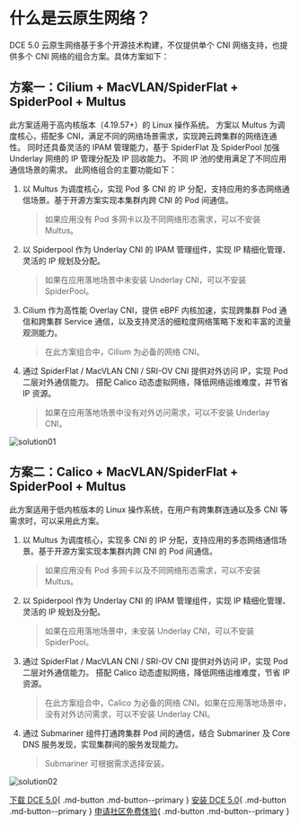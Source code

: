 # 什么是云原生网络？

DCE 5.0 云原生网络基于多个开源技术构建，不仅提供单个 CNI 网络支持，也提供多个 CNI 网络的组合方案。具体方案如下：

## 方案一：Cilium + MacVLAN/SpiderFlat + SpiderPool + Multus

此方案适用于高内核版本（4.19.57+）的 Linux 操作系统。
方案以 Multus 为调度核心，搭配多 CNI，满足不同的网络场景需求，实现跨云跨集群的网络连通性。
同时还具备灵活的 IPAM 管理能力，基于 SpiderFlat 及 SpiderPool 加强 Underlay 网络的 IP 管理分配及 IP 回收能力。
不同 IP 池的使用满足了不同应用通信场景的需求。
此网络组合的主要功能如下：

1. 以 Multus 为调度核心，实现 Pod 多 CNI 的 IP 分配，支持应用的多态网络通信场景。基于开源方案实现本集群内跨 CNI 的 Pod 间通信。

    > 如果应用没有 Pod 多网卡以及不同网络形态需求，可以不安装 Multus。

2. 以 Spiderpool 作为 Underlay CNI 的 IPAM 管理组件，实现 IP 精细化管理、灵活的 IP 规划及分配。

    > 如果在应用落地场景中未安装 Underlay CNI，可以不安装 SpiderPool。

3. Cilium 作为高性能 Overlay CNI，提供 eBPF 内核加速，实现跨集群 Pod 通信和跨集群 Service 通信，以及支持灵活的细粒度网络策略下发和丰富的流量观测能力。

    > 在此方案组合中，Cilium 为必备的网络 CNI。

4. 通过 SpiderFlat / MacVLAN CNI / SRI-OV CNI 提供对外访问 IP，实现 Pod 二层对外通信能力。
搭配 Calico 动态虚拟网络，降低网络运维难度，并节省 IP 资源。

    > 如果在应用落地场景中没有对外访问需求，可以不安装 Underlay CNI。

![solution01](https://docs.daocloud.io/daocloud-docs-images/docs/network/images/solution01.png)

## 方案二：Calico + MacVLAN/SpiderFlat + SpiderPool + Multus

此方案适用于低内核版本的 Linux 操作系统，在用户有跨集群连通以及多 CNI 等需求时，可以采用此方案。

1. 以 Multus 为调度核心，实现多 CNI 的 IP 分配，支持应用的多态网络通信场景。基于开源方案实现本集群内跨 CNI 的 Pod 间通信。

    > 如果应用没有 Pod 多网卡以及不同网络形态需求，可以不安装 Multus。

2. 以 Spiderpool 作为 Underlay CNI 的 IPAM 管理组件，实现 IP 精细化管理、灵活的 IP 规划及分配。

    > 如果在应用落地场景中，未安装 Underlay CNI，可以不安装 SpiderPool。

3. 通过 SpiderFlat / MacVLAN CNI / SRI-OV CNI 提供对外访问 IP，实现 Pod 二层对外通信能力。
   搭配 Calico 动态虚拟网络，降低网络运维难度，节省 IP 资源。

    > 在此方案组合中，Calico 为必备的网络 CNI。如果在应用落地场景中，没有对外访问需求，可以不安装 Underlay CNI。

4. 通过 Submariner 组件打通跨集群 Pod 间的通信，结合 Submariner 及 Core DNS 服务发现，实现集群间的服务发现能力。

    > Submariner 可根据需求选择安装。

![solution02](https://docs.daocloud.io/daocloud-docs-images/docs/network/images/solution02.png)

[下载 DCE 5.0](../../download/dce5.md){ .md-button .md-button--primary }
[安装 DCE 5.0](../../install/intro.md){ .md-button .md-button--primary }
[申请社区免费体验](../../dce/license0.md){ .md-button .md-button--primary }
